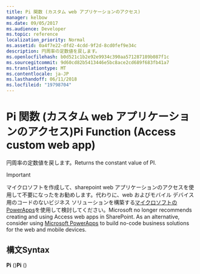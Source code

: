 ```yaml
---
title: Pi 関数 (カスタム web アプリケーションのアクセス)
manager: kelbow
ms.date: 09/05/2017
ms.audience: Developer
ms.topic: reference
localization_priority: Normal
ms.assetid: 0a4f7e22-dfd2-4cdd-9f2d-8cd0fef9e34c
description: 円周率の定数値を戻します。
ms.openlocfilehash: b0d521c1b2e92e9934c390aa571287189b087f1c
ms.sourcegitcommit: 9d60cd82b5413446e5bc8ace2cd689f683fb41a7
ms.translationtype: MT
ms.contentlocale: ja-JP
ms.lasthandoff: 06/11/2018
ms.locfileid: "19798704"
---
```

# <a name="pi-function-access-custom-web-app"></a><span data-ttu-id="46790-103">Pi 関数 (カスタム web アプリケーションのアクセス)</span><span class="sxs-lookup"><span data-stu-id="46790-103">Pi Function (Access custom web app)</span></span>

<span data-ttu-id="46790-104">円周率の定数値を戻します。</span><span class="sxs-lookup"><span data-stu-id="46790-104">Returns the constant value of PI.</span></span>
  
> [!IMPORTANT]
> <span data-ttu-id="46790-p101">マイクロソフトを作成して、sharepoint web アプリケーションのアクセスを使用して不要になったをお勧めします。代わりに、web およびモバイル デバイス用のコードのないビジネス ソリューションを構築する[マイクロソフトの PowerApps](https://powerapps.microsoft.com/ja-jp/)を使用して検討してください。</span><span class="sxs-lookup"><span data-stu-id="46790-p101">Microsoft no longer recommends creating and using Access web apps in SharePoint. As an alternative, consider using [Microsoft PowerApps](https://powerapps.microsoft.com/ja-jp/) to build no-code business solutions for the web and mobile devices.</span></span> 
  
## <a name="syntax"></a><span data-ttu-id="46790-107">構文</span><span class="sxs-lookup"><span data-stu-id="46790-107">Syntax</span></span>

 <span data-ttu-id="46790-108">**Pi** ()</span><span class="sxs-lookup"><span data-stu-id="46790-108">**Pi** ()</span></span> 
  

